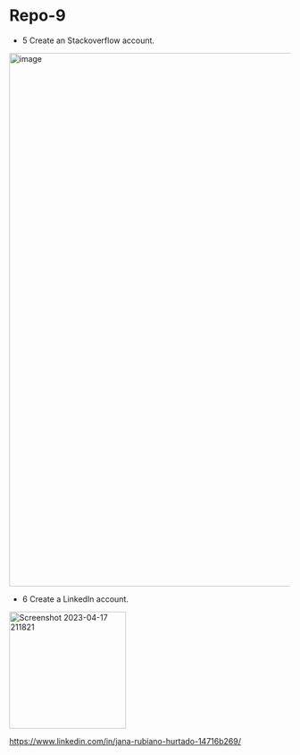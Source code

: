 # Repo-9
 
 
 - 5 Create an Stackoverflow account.
<img width="953" alt="image" src="https://user-images.githubusercontent.com/124604730/232655008-f898c261-cace-4420-8587-6091681d0fff.png">

- 6 Create a LinkedIn account.
<img width="209" alt="Screenshot 2023-04-17 211821" src="https://user-images.githubusercontent.com/124604730/232654702-da5915dc-da10-437f-8891-dd3332694026.png">

https://www.linkedin.com/in/jana-rubiano-hurtado-14716b269/
